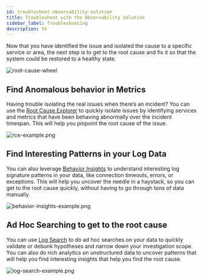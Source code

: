 ```yaml
---
id: troubleshoot-observability-solution
title: Troubleshoot with the Observability Solution
sidebar_label: Troubleshooting
description: tk
---
```


Now that you have identified the issue and isolated the cause to a specific service or area, the next step is to get to the root cause and fix it so that the system could be restored to a healthy state.

![root-cause-wheel](/img/observability/root-cause-wheel.png)

## Find Anomalous behavior in Metrics

Having trouble isolating the real issues when there’s an incident? You can use the [Root Cause Explorer](/docs/observability/root-cause-explorer) to quickly isolate issues by identifying services and metrics that have been behaving abnormally over the incident timespan. This will help you pinpoint the root cause of the issue.

![rce-example.png](/img/observability/rce-example.png)

## Find Interesting Patterns in your Log Data 

You can also leverage [Behavior Insights](/docs/search/behavior-insights) to understand interesting log signature patterns in your data, like connection timeouts, errors, or exceptions. This will help you uncover the needle in a haystack, so you can get to the root cause quickly, without having to go through tons of data manually.  

![behavior-insights-example.png](/img/observability/behavior-insights-example.png)

## Ad Hoc Searching to get to the root cause

You can use [Log Search](/docs/search/get-started-with-search/search-page) to do ad hoc searches on your data to quickly validate or debunk hypotheses and narrow down your investigation scope. You can also do rich analytics on unstructured data to uncover patterns that will help you find interesting insights that help you find the root cause. 

![log-search-example.png](/img/observability/log-search-example.png)
